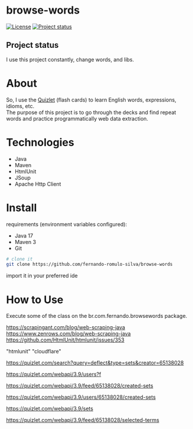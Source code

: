 # browse-words

[![License](https://img.shields.io/badge/License-Apache%202.0-blue.svg)](https://opensource.org/licenses/Apache-2.0)
[![Project status](https://img.shields.io/badge/Project%20status-Maintenance-orange.svg)](https://img.shields.io/badge/Project%20status-Maintenance-orange.svg)

## Project status

I use this project constantly, change words, and libs.

# About

So, I use the [Quizlet](https://quizlet.com/fernando_romulo/recent) (flash cards) to learn English words, expressions, idioms, etc. <br />
The purpose of this project is to go through the decks and find repeat words and practice programmatically web data extraction. 

# Technologies

- Java
- Maven
- HtmlUnit
- JSoup
- Apache Http Client

# Install

requirements (environment variables configured): 
 - Java 17
 - Maven 3
 - Git
 
```bash
# clone it
git clone https://github.com/fernando-romulo-silva/browse-words 
```

import it in your preferred ide

# How to Use

Execute some of the class on the br.com.fernando.browsewords package.


https://scrapingant.com/blog/web-scraping-java
https://www.zenrows.com/blog/web-scraping-java
https://github.com/HtmlUnit/htmlunit/issues/353

"htmlunit" "cloudflare"

https://quizlet.com/search?query=deflect&type=sets&creator=65138028

https://quizlet.com/webapi/3.9/users?f

https://quizlet.com/webapi/3.9/feed/65138028/created-sets

https://quizlet.com/webapi/3.9/users/65138028/created-sets

https://quizlet.com/webapi/3.9/sets

https://quizlet.com/webapi/3.9/feed/65138028/selected-terms